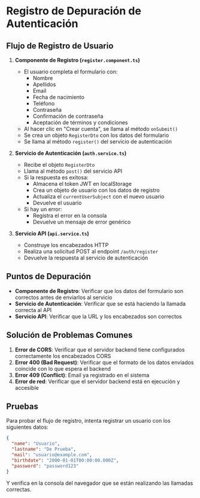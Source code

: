 # Registro de Depuración de Autenticación

## Flujo de Registro de Usuario

1. **Componente de Registro (`register.component.ts`)**
   - El usuario completa el formulario con:
     - Nombre
     - Apellidos
     - Email
     - Fecha de nacimiento
     - Teléfono
     - Contraseña
     - Confirmación de contraseña
     - Aceptación de términos y condiciones
   - Al hacer clic en "Crear cuenta", se llama al método `onSubmit()`
   - Se crea un objeto `RegisterDto` con los datos del formulario
   - Se llama al método `register()` del servicio de autenticación

2. **Servicio de Autenticación (`auth.service.ts`)**
   - Recibe el objeto `RegisterDto`
   - Llama al método `post()` del servicio API
   - Si la respuesta es exitosa:
     - Almacena el token JWT en localStorage
     - Crea un objeto de usuario con los datos de registro
     - Actualiza el `currentUserSubject` con el nuevo usuario
     - Devuelve el usuario
   - Si hay un error:
     - Registra el error en la consola
     - Devuelve un mensaje de error genérico

3. **Servicio API (`api.service.ts`)**
   - Construye los encabezados HTTP
   - Realiza una solicitud POST al endpoint `/auth/register`
   - Devuelve la respuesta al servicio de autenticación

## Puntos de Depuración

- **Componente de Registro**: Verificar que los datos del formulario son correctos antes de enviarlos al servicio
- **Servicio de Autenticación**: Verificar que se está haciendo la llamada correcta al API
- **Servicio API**: Verificar que la URL y los encabezados son correctos

## Solución de Problemas Comunes

1. **Error de CORS**: Verificar que el servidor backend tiene configurados correctamente los encabezados CORS
2. **Error 400 (Bad Request)**: Verificar que el formato de los datos enviados coincide con lo que espera el backend
3. **Error 409 (Conflict)**: Email ya registrado en el sistema
4. **Error de red**: Verificar que el servidor backend está en ejecución y accesible

## Pruebas

Para probar el flujo de registro, intenta registrar un usuario con los siguientes datos:

```json
{
  "name": "Usuario",
  "lastname": "De Prueba",
  "mail": "usuario@example.com",
  "birthdate": "2000-01-01T00:00:00.000Z",
  "password": "password123"
}
```

Y verifica en la consola del navegador que se están realizando las llamadas correctas.

